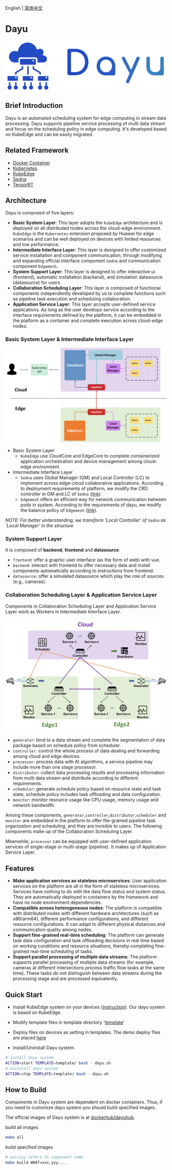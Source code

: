 English | [简体中文](./README_zh.md)

# Dayu

![](pics/dayu_logo.png)


## Brief Introduction


Dayu is an automated scheduling system for edge computing in stream data processing. Dayu supports pipeline service processing of multi data stream and focus on the scheduling policy in edge computing. It's developed based on KubeEdge and can be easily migrated.

## Related Framework
- [Docker Container](https://github.com/docker/docker-ce)
- [Kubernetes](https://github.com/kubernetes/kubernetes)
- [KubeEdge](https://github.com/kubeedge/kubeedge)
- [Sedna](https://github.com/kubeedge/sedna)
- [TensorRT](https://github.com/NVIDIA/TensorRT)

## Architecture

Dayu is composed of five layers:

- **Basic System Layer**: This layer adopts the `KubeEdge` architecture and is deployed on all distributed nodes across the cloud-edge environment. `KubeEdge` is the `Kubernetes` extension proposed by Huawei for edge scenarios and can be well deployed on devices with limited resources and low performance.
- **Intermediate Interface Layer**: This layer is designed to offer customized service installation and component communication, through modifying and expanding official interface component `Sedna` and communication component `Edgemesh`.
- **System Support Layer**: This layer is designed to offer interactive ui (frontend), automatic installation (backend), and simulation datasource (datasource) for users.
- **Collaboration Scheduling Layer**: This layer is composed of functional components independently developed by us to complete functions such as pipeline task execution and scheduling collaboration.
- **Application Service Layer**: This layer accepts user-defined service applications. As long as the user develops service according to the interface requirements defined by the platform, it can be embedded in the platform as a container and complete execution across cloud-edge nodes.

### Basic System Layer & Intermediate Interface Layer

![](pics/base_framework.png)


- Basic System Layer 
  - `KubeEdge` use CloudCore and EdgeCore to complete containerized application orchestration and device management among cloud-edge environment.
- Intermediate Interface Layer
  - `Sedna` uses Global Manager (GM) and Local Controller (LC) to implement across edge-cloud collaborative applications. According to deployment requirements of platform, we modify the CRD controller in GM and LC of `Sedna` ([link](https://github.com/dayu-autostreamer/dayu-sedna)).
  - `Edgemesh` offers an efficient way for network communication between pods in system. According to the requirements of dayu, we modify the balance policy of `Edgemesh` ([link](https://github.com/dayu-autostreamer/dayu-edgemesh)).

*NOTE: For better understanding, we transform 'Local Controller' of `Sedna` as 'Local Manager' in the structure*

### System Support Layer

It is composed of **backend**, **frontend** and **datasource**.

- `frontend`: offer a graphic user interface (as the form of web) with vue. 
- `backend`: interact with frontend to offer necessary data and install components automatically according to instructions from frontend.
- `datasource`: offer a simulated datasource which play the role of sources (e.g., cameras).

### Collaboration Scheduling Layer & Application Service Layer

Components in Collaboration Scheduling Layer and Application Service Layer work as Workers in Intermediate Interface Layer.

![](pics/structure.png)


- `generator`: bind to a data stream and complete the segmentation of data package based on schedule policy from scheduler. 
- `controller`: control the whole process of data dealing and forwarding among cloud and edge devices.
- `processor`: process data with AI algorithms, a service pipeline may include more than one stage processor.
- `distributor`: collect data processing results and processing information from multi data stream and distribute according to different requirements.
- `scheduler`: generate schedule policy based on resource state and task state, schedule policy includes task offloading and data configuration.
- `monitor`: monitor resource usage like CPU usage, memory usage and network bandwidth.

Among these components, `generator`,`controller`,`distributor`,`scheduler` and `monitor` are embedded in the platform to offer file-grained pipeline task organization and scheduling, and they are invisible to users. The following components make up of the Collaboration Scheduling Layer. 

Meanwhile, `processor` can be equipped with user-defined application services of single-stage or multi-stage (pipeline). It makes up of Application Service Layer.


## Features
- **Make application services as stateless microservices**: User application services on the platform are all in the form of stateless microservices. Services have nothing to do with the data flow status and system status. They are automatically deployed in containers by the framework and have no node environment dependencies.
- **Compatible across heterogeneous nodes**: The platform is compatible with distributed nodes with different hardware architectures (such as x86/arm64), different performance configurations, and different resource configurations. It can adapt to different physical distances and communication quality among nodes.
- **Support fine-grained real-time scheduling**: The platform can generate task data configuration and task offloading decisions in real time based on working conditions and resource situations, thereby completing fine-grained real-time scheduling of tasks.
- **Support parallel processing of multiple data streams**: The platform supports parallel processing of multiple data streams (for example, cameras at different intersections process traffic flow tasks at the same time). These tasks do not distinguish between data streams during the processing stage and are processed equivalently.


## Quick Start
- Install KubeEdge system on your devices ([instruction](https://box.nju.edu.cn/f/63e12c4ea0794718b16c/)). Our dayu system is based on KubeEdge.

- Modify template files in template directory '[template](template)'

- Deploy files on devices as setting in templates. The demo deploy files are placed [here](https://box.nju.edu.cn/d/0dcaabb5362c4dfc8008/)

- Install/Uninstall Dayu system.

```bash
# install dayu system
ACTION=start TEMPLATE=template/ bash - dayu.sh
# uninstall dayu system
ACTION=stop TEMPLATE=template/ bash - dayu.sh 
```

## How to Build
Components in Dayu system are dependent on docker containers. Thus, if you need to customize dayu system you should build specified images.

The official images of Dayu system is at [dockerhub/dayuhub](https://hub.docker.com/u/dayuhub).

build all images
```bash
make all
```

build specified images
```bash
# xxx/yyy refers to component name
make build WHAT=xxx,yyy,...
```